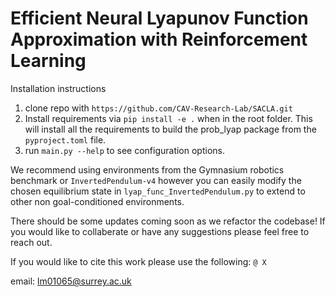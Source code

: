 # Efficient Neural Lyapunov Function Approximation with Reinforcement Learning

Installation instructions
1. clone repo with `https://github.com/CAV-Research-Lab/SACLA.git`
2. Install requirements via `pip install -e .` when in the root folder. This will install all the requirements to build the prob_lyap package from the `pyproject.toml` file.
3. run `main.py --help` to see configuration options.

We recommend using environments from the Gymnasium robotics benchmark or `InvertedPendulum-v4` however you can easily modify the chosen equilibrium state in `lyap_func_InvertedPendulum.py` to extend to other non goal-conditioned environments.

There should be some updates coming soon as we refactor the codebase! If you would like to collaberate or have any suggestions please feel free to reach out.

If you would like to cite this work please use the following:
`@ X`

email: lm01065@surrey.ac.uk
